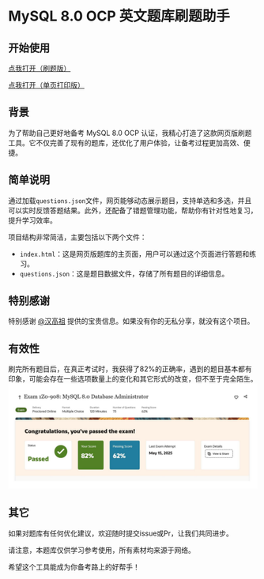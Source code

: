 # MySQL 8.0 OCP 英文题库刷题助手

## 开始使用
[点我打开（刷题版）](https://hochenggang.github.io/MySQL-OCP-Brush-Questions-EN/)

[点我打开（单页打印版）](https://hochenggang.github.io/MySQL-OCP-Brush-Questions-EN/single.html)

## 背景
为了帮助自己更好地备考 MySQL 8.0 OCP 认证，我精心打造了这款网页版刷题工具。它不仅完善了现有的题库，还优化了用户体验，让备考过程更加高效、便捷。

## 简单说明
通过加载`questions.json`文件，网页能够动态展示题目，支持单选和多选，并且可以实时反馈答题结果。此外，还配备了错题管理功能，帮助你有针对性地复习，提升学习效率。

项目结构非常简洁，主要包括以下两个文件：
- `index.html`：这是网页版题库的主页面，用户可以通过这个页面进行答题和练习。
- `questions.json`：这是题目数据文件，存储了所有题目的详细信息。

## 特别感谢
特别感谢 [@汉高祖](https://www.nodeseek.com/post-325453-1) 提供的宝贵信息。如果没有你的无私分享，就没有这个项目。

## 有效性
刷完所有题目后，在真正考试时，我获得了82%的正确率，遇到的题目基本都有印象，可能会存在一些选项数量上的变化和其它形式的改变，但不至于完全陌生。
![测试结果](./imgs/result.jpg)

## 其它

如果对题库有任何优化建议，欢迎随时提交issue或Pr，让我们共同进步。

请注意，本题库仅供学习参考使用，所有素材均来源于网络。

希望这个工具能成为你备考路上的好帮手！


